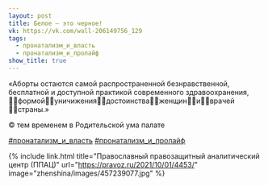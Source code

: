 ```yaml
---
layout: post
title: Белое — это черное!
vk: https://vk.com/wall-206149756_129
tags:
  - пронатализм_и_власть
  - пронатализм_и_пролайф
show_title: true
---
```

«Аборты остаются самой распространенной безнравственной, бесплатной и доступной практикой современного здравоохранения, 🤦‍♀формой🤦‍♀уничижения🤦‍♀достоинства🤦‍♀женщин🤦‍♀и🤦‍♀врачей🤦‍♀страны.» 

© тем временем в Родительской ума палате

[#пронатализм_и_власть](poisk.html#пронатализм_и_власть)
[#пронатализм_и_пролайф](poisk.html#пронатализм_и_пролайф)

{% include link.html title="Православный правозащитный аналитический центр (ППАЦ)" url="https://pravoz.ru/2021/10/01/4453/" image="zhenshina/images/457239077.jpg" %}

